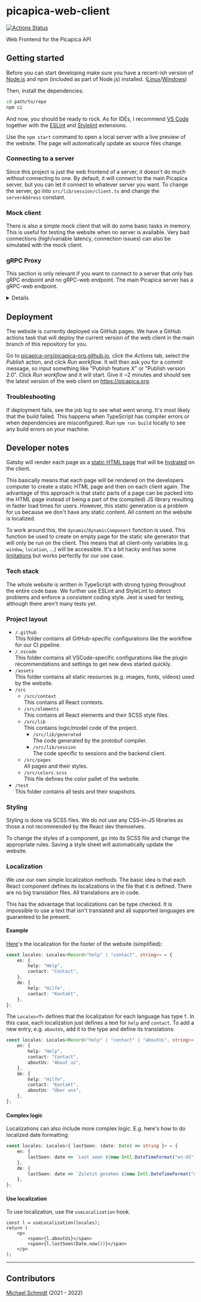 # picapica-web-client

[![Actions Status](https://github.com/picapica-org/picapica-web-client/workflows/CI/badge.svg)](https://github.com/picapica-org/picapica-web-client/actions)

Web Frontend for the Picapica API

## Getting started

Before you can start developing make sure you have a recent-ish version of [Node.js](https://nodejs.org) and npm (included as part of Node.js) installed. ([Linux](https://nodejs.org/en/download/package-manager)/[Windows](https://nodejs.org/en/download/))

Then, install the dependencies:

```bash
cd path/to/repo
npm ci
```

And now, you should be ready to rock. As for IDEs, I recommend [VS Code](https://code.visualstudio.com/) together with the [ESLint](https://marketplace.visualstudio.com/items?itemName=dbaeumer.vscode-eslint) and [Stylelint](https://marketplace.visualstudio.com/items?itemName=stylelint.vscode-stylelint) extensions.

Use the `npm start` command to open a local server with a live preview of the website. The page will automatically update as source files change.

### Connecting to a server

Since this project is just the web frontend of a server, it doesn't do much without connecting to one.
By default, it will connect to the main Picapica server, but you can let it connect to whatever server you want.
To change the server, go into `src/lib/session/client.ts` and change the `serverAddress` constant.

### Mock client

There is also a simple mock client that will do some basic tasks in memory.
This is useful for testing the website when no server is available.
Very bad connections (high/variable latency, connection issues) can also be simulated with the mock client.

### gRPC Proxy

This section is only relevant if you want to connect to a server that only has gRPC endpoint and no gRPC-web endpoint. The main Picapica server has a gRPC-web endpoint.

<details>

Since browsers currently don't support gRPC as is, we need to proxy to translate gRPC (server) to gRPC-web (website). We use `grpcwebproxy` to do this. Download the executable CLI [here](https://github.com/improbable-eng/grpc-web/releases).

For local testing, use this command to proxy a backend gRPC server of your choosing. The proxy will start a gRPC-web server available at port `8080`; this is the port the website will by default.

Windows:

```powershell
.\grpcwebproxy-v0.14.0-win64.exe --allow_all_origins --backend_addr=<backend domain>:<port> --backend_tls=false --run_tls_server=false --backend_max_call_recv_msg_size=20971520
```

Linux:

```bash
./grpcwebproxy-v0.14.0-linux-x86_64 --allow_all_origins --backend_addr=<backend domain>:<port> --backend_tls=false --run_tls_server=false--backend_max_call_recv_msg_size=20971520
```

</details>

## Deployment

The website is currently deployed via GitHub pages.
We have a GitHub actions task that will deploy the current version of the web client in the main branch of this repository for you.

Go to [picapica-org/picapica-org.github.io](https://github.com/picapica-org/picapica-org.github.io), click the _Actions_ tab, select the _Publish_ action, and click _Run workflow_.
It will then ask you for a commit message, so input something like "Publish feature X" or "Publish version 2.0".
Click _Run workflow_ and it will start.
Give it ~2 minutes and should see the latest version of the web client on https://picapica.org.

### Troubleshooting

If deployment fails, see the job log to see what went wrong.
It's most likely that the build failed.
This happens when TypeScript has compiler errors or when dependencies are misconfigured.
Run `npm run build` locally to see any build errors on your machine.

## Developer notes

Gatsby will render each page as a [static HTML page](https://www.gatsbyjs.com/docs/glossary/static-site-generator/) that will be [hydrated](https://www.gatsbyjs.com/docs/react-hydration/) on the client.

This basically means that each page will be rendered on the developers computer to create a static HTML page and then on each client again.
The advantage of this approach is that static parts of a page can be packed into the HTML page instead of being a part of the (compiled) JS library resulting in faster load times for users.
However, this static generation is a problem for us because we don't have any static content.
All content on the website is localized.

To work around this, the `dynamic`/`dynamicComponent` function is used.
This function be used to create on empty page for the static site generator that will only be run on the client.
This means that all client-only variables (e.g. `window`, `location`, ...) will be accessible.
It's a bit hacky and has some [limitations](https://stackoverflow.com/a/63814668/7595472) but works perfectly for our use case.

### Tech stack

The whole website is written in TypeScript with strong typing throughout the entire code base.
We further use ESLint and StyleLint to detect problems and enforce a consistent coding style.
Jest is used for testing, although there aren't many tests yet.

### Project layout

-   `/.github` <br>
    This folder contains all GitHub-specific configurations like the workflow for our CI pipeline.
-   `/.vscode` <br>
    This folder contains all VSCode-specific configurations like the plugin recommendations and settings to get new devs started quickly.
-   `/assets` <br>
    This folder contains all static resources (e.g. images, fonts, videos) used by the website.
-   `/src`
    -   `/src/context` <br>
        This contains all React contexts.
    -   `/src/elements` <br>
        This contains all React elements and their SCSS style files.
    -   `/src/lib` <br>
        This contains logic/model code of the project.
        -   `/src/lib/generated` <br>
            The code generated by the protobuf compiler.
        -   `/src/lib/session` <br>
            The code specific to sessions and the backend client.
    -   `/src/pages` <br>
        All pages and their styles.
    -   `/src/colors.scss` <br>
        This file defines the color pallet of the website.
-   `/test` <br>
    This folder contains all tests and their snapshots.

### Styling

Styling is done via SCSS files.
We do not use any CSS-in-JS libraries as those a not recommended by the React dev themselves.

To change the styles of a component, go into its SCSS file and change the appropriate rules.
Saving a style sheet will automatically update the website.

### Localization

We use our own simple localization methods.
The basic idea is that each React component defines its localizations in the file that it is defined.
There are no big translation files.
All translations are in code.

This has the advantage that localizations can be type checked.
It is impossible to use a text that isn't translated and all supported languages are guaranteed to be present.

#### Example

[Here](https://github.com/picapica-org/picapica-web-client/blob/e4bd5c80056aaa8189a97c0200624ded1d7c4500/src/elements/footer.tsx#L93)'s the localization for the footer of the website (simplified):

```ts
const locales: Locales<Record<"help" | "contact", string>> = {
	en: {
		help: "Help",
		contact: "Contact",
	},
	de: {
		help: "Hilfe",
		contact: "Kontakt",
	},
};
```

The `Locales<T>` defines that the localization for each language has type `T`.
In this case, each localization just defines a text for `help` and `contact`.
To add a new entry, e.g. `aboutUs`, add it to the type and define its translations:

```ts
const locales: Locales<Record<"help" | "contact" | "aboutUs", string>> = {
	en: {
		help: "Help",
		contact: "Contact",
		aboutUs: "About us",
	},
	de: {
		help: "Hilfe",
		contact: "Kontakt",
		aboutUs: "Über uns",
	},
};
```

#### Complex logic

Localizations can also include more complex logic.
E.g. here's how to do localized date formatting:

```ts
const locales: Locales<{ lastSeen: (date: Date) => string }> = {
	en: {
		lastSeen: date => `Last seen ${new Intl.DateTimeFormat("en-US").format(date)}.`,
	},
	de: {
		lastSeen: date => `Zuletzt gesehen ${new Intl.DateTimeFormat("de").format(date)}.`,
	},
};
```

#### Use localization

To use localization, use the `useLocalization` hook.

```tsx
const l = useLocalization(locales);
return (
	<p>
		<span>{l.aboutUs}</span>
		<span>{l.lastSeen(Date.now())}</span>
	</p>
);
```

---

## Contributors

[Michael Schmidt](mailto:mitchi5000.ms@googlemail.com) (2021 - 2022)

